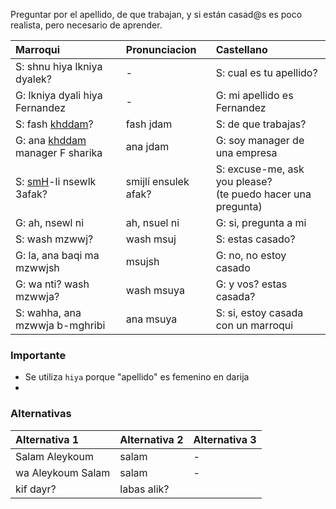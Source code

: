 Preguntar por el apellido, de que trabajan, y si están casad@s es poco realista, pero necesario de aprender.

| Marroqui      | Pronunciacion |    Castellano |
|:-----|:-----| :-----|
| S: shnu hiya lkniya dyalek?  | - |  S: cual es tu apellido?   |
| G: lkniya dyali hiya Fernandez  | -  |  G: mi apellido es Fernandez   |
| S: fash [khddam](../conjugaciones/trabajar)?  | fash jdam  |  S: de que trabajas?   |
| G: ana [khddam](../conjugaciones/trabajar) manager F sharika  | ana jdam  |  G: soy manager de una empresa   |
| S: [smH](../nucleo/perdon-smh)-li nsewlk 3afak? |  smijlí ensulek afak?  |  S: excuse-me, ask you please? <br/> (te puedo hacer una pregunta)   |
| G: ah, nsewl ni  | ah, nsuel ni  |  G: si, pregunta a mi   |
| S: wash mzwwj?  |  wash msuj  |  S: estas casado?   |
| G: la, ana baqi ma mzwwjsh  | msujsh  |  G: no, no estoy casado   |
| G: wa nti? wash mzwwja?  | wash msuya  |  G: y vos? estas casada?   |
| S: wahha, ana mzwwja b-mghribi  |  ana msuya  |  S: si, estoy casada con un marroqui  |


### Importante
- Se utiliza `hiya` porque "apellido" es femenino en darija
- 


### Alternativas

| Alternativa 1     | Alternativa 2     | Alternativa 3     |
|:-----|:-----|:-----|
| Salam Aleykoum    | salam  | -     |
| wa Aleykoum Salam | salam  | -   |
| kif dayr?     |  labas alik?   | 
